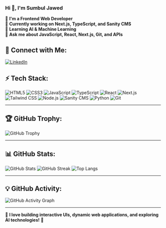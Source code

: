 ### Hi 👋, I'm Sumbul Jawed 

🚀 **I'm a Frontend Web Developer**  
🔭 **Currently working on Next.js, TypeScript, and Sanity CMS**  
🌱 **Learning AI & Machine Learning**  
💬 **Ask me about JavaScript, React, Next.js, Git, and APIs** 

## 👤 Connect with Me:
[![LinkedIn](https://img.shields.io/badge/-LinkedIn-blue?style=flat&logo=linkedin)](https://www.linkedin.com/in/sumbul-jawed-b9a5231b5/)

## ⚡ Tech Stack:
![HTML5](https://img.shields.io/badge/-HTML5-darkorange?style=flat&logo=html5)
![CSS3](https://img.shields.io/badge/-CSS3-blue?style=flat&logo=css3)
![JavaScript](https://img.shields.io/badge/-JavaScript-yellow?style=flat&logo=javascript)
![TypeScript](https://img.shields.io/badge/-TypeScript-lightblue?style=flat&logo=typescript)
![React](https://img.shields.io/badge/-React-white?style=flat&logo=react)
![Next.js](https://img.shields.io/badge/-Next.js-black?style=flat&logo=next.js)
![Tailwind CSS](https://img.shields.io/badge/-Tailwind%20CSS-darkblue?style=flat&logo=tailwind-css)
![Node.js](https://img.shields.io/badge/-Node.js-green?style=flat&logo=node.js)
![Sanity CMS](https://img.shields.io/badge/-Sanity-darkred?style=flat&logo=sanity)
![Python](https://img.shields.io/badge/-Python-lightgreen?style=flat&logo=python)
![Git](https://img.shields.io/badge/-Git-orange?style=flat&logo=git)

---

## 🏆 GitHub Trophy:
![GitHub Trophy](https://github-profile-trophy.vercel.app/?username=sumbul-jawed&theme=darkhub&no-bg=true&no-frame=true&margin-w=15)

---

## 📊 GitHub Stats:
![GitHub Stats](https://github-readme-stats.vercel.app/api?username=sumbul-jawed&show_icons=true&theme=radical)
![GitHub Streak](https://github-readme-streak-stats.herokuapp.com/?user=sumbul-jawed&theme=dark)
![Top Langs](https://github-readme-stats.vercel.app/api/top-langs/?username=sumbul-jawed&layout=compact&theme=radical)

---

## 💡 GitHub Activity:
![GitHub Activity Graph](https://github-readme-activity-graph.vercel.app/graph?username=sumbul-jawed&theme=react-dark)

---

🔗 **I love building interactive UIs, dynamic web applications, and exploring AI technologies!** 🚀

